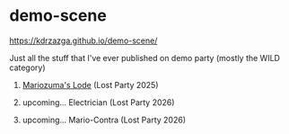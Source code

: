 # demo-scene

https://kdrzazga.github.io/demo-scene/

Just all the stuff that I've ever published on demo party (mostly the WILD category)

1. <a href="https://kdrzazga.github.io/demo-scene/mariozuma-lode/index.html">Mariozuma's Lode</a> (Lost Party 2025)

2. upcoming... Electrician (Lost Party 2026) 

3. upcoming... Mario-Contra (Lost Party 2026)
